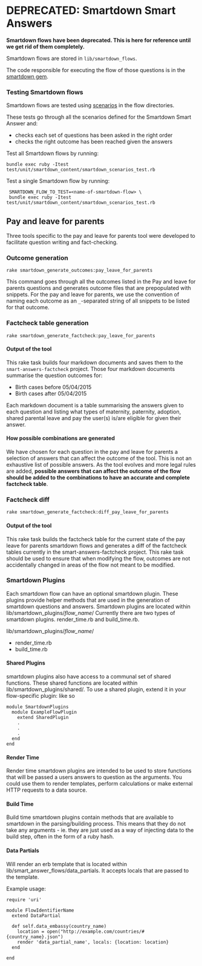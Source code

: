 # DEPRECATED: Smartdown Smart Answers

**Smartdown flows have been deprecated. This is here for reference until we get rid of them completely.**

Smartdown flows are stored in `lib/smartdown_flows`.

The code responsible for executing the flow of those questions is in the [smartdown gem](https://github.com/alphagov/smartdown).

### Testing Smartdown flows

Smartdown flows are tested using [scenarios][smartdown-scenarios] in the flow directories.

These tests go through all the scenarios defined for the Smartdown Smart Answer and:

- checks each set of questions has been asked in the right order
- checks the right outcome has been reached given the answers

Test all Smartdown flows by running:

    bundle exec ruby -Itest test/unit/smartdown_content/smartdown_scenarios_test.rb

Test a single Smartdown flow by running:

     SMARTDOWN_FLOW_TO_TEST=<name-of-smartdown-flow> \
     bundle exec ruby -Itest test/unit/smartdown_content/smartdown_scenarios_test.rb

[smartdown-scenarios]: https://github.com/alphagov/smartdown/blob/master/doc/scenarios.md

## Pay and leave for parents

Three tools specific to the pay and leave for parents tool were developed to facilitate question writing and fact-checking.

### Outcome generation

```rake smartdown_generate_outcomes:pay_leave_for_parents```

This command goes through all the outcomes listed in the Pay and leave for parents questions and generates outcome files that
are prepopulated with snippets.
For the pay and leave for parents, we use the convention of naming each outcome as an `_`-separated string of all snippets to be listed for that outcome.

### Factcheck table generation

```rake smartdown_generate_factcheck:pay_leave_for_parents```

#### Output of the tool

This rake task builds four markdown documents and saves them to the ```smart-answers-factcheck``` project.
Those four markdown documents summarise the question outcomes for:
* Birth cases before 05/04/2015
* Birth cases after 05/04/2015

Each markdown document is a table summarising the answers given to each question and listing what types of maternity,
paternity, adoption, shared parental leave and pay the user(s) is/are eligible for given their answer.

#### How possible combinations are generated

We have chosen for each question in the pay and leave for parents a selection of answers that can affect the outcome of the tool.
This is not an exhaustive list of possible answers. As the tool evolves and more legal rules are added, **possible answers
that can affect the outcome of the flow should be added to the combinations to have an accurate and complete factcheck table**.

### Factcheck diff

```rake smartdown_generate_factcheck:diff_pay_leave_for_parents```

#### Output of the tool

This rake task builds the factcheck table for the current state of the pay leave for parents smartdown flows
and generates a diff of the factcheck tables currently in the smart-answers-factcheck project. This rake task should be used
to ensure that when modifying the flow, outcomes are not accidentally changed in areas of the flow not meant to be modified.

### Smartdown Plugins

Each smartdown flow can have an optional smartdown plugin. These plugins provide helper methods that are used in the generation of smartdown questions and answers. Smartdown plugins are located within lib/smartdown_plugins/*flow_name*/
Currently there are two types of smartdown plugins. render_time.rb and build_time.rb.

lib/smartdown_plugins/*flow_name*/
  - render_time.rb
  - build_time.rb

#### Shared Plugins
smartdown plugins also have access to a communal set of shared functions. These shared functions are located within lib/smartdown_plugins/shared/. To use a shared plugin, extend it in your flow-specific plugin: like so

````
module SmartdownPlugins
  module ExampleFlowPlugin
    extend SharedPlugin
    .
    .
    .
  end
end
````

#### Render Time

Render time smartdown plugins are intended to be used to store functions that will be passed a users answers to question as the arguments. You could use them to render templates, perform calculations or make external HTTP requests to a data source.

#### Build Time

Build time smartdown plugins contain methods that are available to smartdown in the parsing/building process. This means that they do not take any arguments - ie. they are just used as
a way of injecting data to the build step, often in the form of a ruby hash.

#### Data Partials

Will render an erb template that is located within lib/smart_answer_flows/data_partials. It accepts locals that are passed to the template.

Example usage:

````
require 'uri'

module FlowIdentifierName
  extend DataPartial

  def self.data_embassy(country_name)
    location = open("http://example.com/countries/#{country_name}.json")
    render 'data_partial_name', locals: {location: location}
  end

end
````
